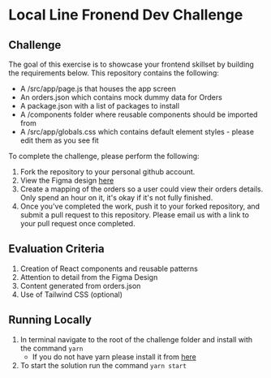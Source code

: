 # Local Line Fronend Dev Challenge

## Challenge

The goal of this exercise is to showcase your frontend skillset by building the requirements below. This repository contains the following:

- A /src/app/page.js that houses the app screen
- An orders.json which contains mock dummy data for Orders
- A package.json with a list of packages to install
- A /components folder where reusable components should be imported from
- A /src/app/globals.css which contains default element styles - please edit them as you see fit

To complete the challenge, please perform the following:

1. Fork the repository to your personal github account.
2. View the Figma design [here]()
3. Create a mapping of the orders so a user could view their orders details. Only spend an hour on it, it's okay if it's not fully finished.
4. Once you've completed the work, push it to your forked repository, and submit a pull request to this repository. Please email us with a link to your pull request once completed.

## Evaluation Criteria

1. Creation of React components and reusable patterns
2. Attention to detail from the Figma Design
3. Content generated from orders.json
4. Use of Tailwind CSS (optional)

## Running Locally

1. In terminal navigate to the root of the challenge folder and install with the command `yarn`
   - If you do not have yarn please install it from [here](https://classic.yarnpkg.com/lang/en/docs/install/#mac-stable)
2. To start the solution run the command `yarn start`
